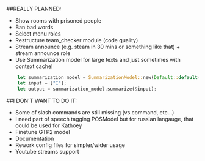 ##REALLY PLANNED:

 - Show rooms with prisoned people
 - Ban bad words
 - Select menu roles
 - Restructure team_checker module (code quality)
 - Stream announce (e.g. steam in 30 mins or something like that) + stream announce role
 - Use Summarization model for large texts and just sometimes with context cache!

```rust
    let summarization_model = SummarizationModel::new(Default::default())?;
    let input = ["I"];
    let output = summarization_model.summarize(&input);
```

##I DON'T WANT TO DO IT:

 - Some of slash commands are still missing (vs command, etc...)
 - I need part of speech tagging POSModel but for russian langauge, that could be used for Kathoey
 - Finetune GTP2 model
 - Documentation
 - Rework config files for simpler/wider usage
 - Youtube streams support
